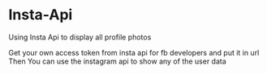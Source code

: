 # Insta-Api
Using Insta Api to display all profile photos

Get your own access token from insta api for fb developers and put it in url
Then You can use the instagram api to show any of the user data
